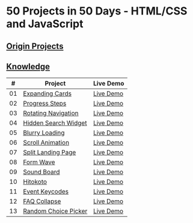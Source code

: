 # 50 Projects in 50 Days - HTML/CSS and JavaScript
## [Origin Projects](https://github.com/bradtraversy/50projects50days)
## [Knowledge](/Knowledge.md)

|#|Project|Live Demo|
|---|---|---|
|01|[Expanding Cards](https://github.com/shihongxins/50projects50days/tree/main/01-Expanding-Cards)|[Live Demo](https://shihongxins.github.io/50projects50days/01-Expanding-Cards/)|
|02|[Progress Steps](https://github.com/shihongxins/50projects50days/tree/main/02-Progress-Steps)|[Live Demo](https://shihongxins.github.io/50projects50days/02-Progress-Steps/)|
|03|[Rotating Navigation](https://github.com/shihongxins/50projects50days/tree/main/03-Rotating-Navigation)|[Live Demo](https://shihongxins.github.io/50projects50days/03-Rotating-Navigation/)|
|04|[Hidden Search Widget](https://github.com/shihongxins/50projects50days/tree/main/04-Hidden-Search-Widget)|[Live Demo](https://shihongxins.github.io/50projects50days/04-Hidden-Search-Widget/)|
|05|[Blurry Loading](https://github.com/shihongxins/50projects50days/tree/main/05-Blurry-Loading)|[Live Demo](https://shihongxins.github.io/50projects50days/05-Blurry-Loading/)|
|06|[Scroll Animation](https://github.com/shihongxins/50projects50days/tree/main/06-Scroll-Animation)|[Live Demo](https://shihongxins.github.io/50projects50days/06-Scroll-Animation/)|
|07|[Split Landing Page](https://github.com/shihongxins/50projects50days/tree/main/07-Split-Landing-Page)|[Live Demo](https://shihongxins.github.io/50projects50days/07-Split-Landing-Page/)|
|08|[Form Wave](https://github.com/shihongxins/50projects50days/tree/main/08-Form-Wave)|[Live Demo](https://shihongxins.github.io/50projects50days/08-Form-Wave/)|
|09|[Sound Board](https://github.com/shihongxins/50projects50days/tree/main/09-Sound-Board)|[Live Demo](https://shihongxins.github.io/50projects50days/09-Sound-Board/)|
|10|[Hitokoto](https://github.com/shihongxins/50projects50days/tree/main/10-Hitokoto)|[Live Demo](https://shihongxins.github.io/50projects50days/10-Hitokoto/)|
|11|[Event Keycodes](https://github.com/shihongxins/50projects50days/tree/main/11-Event-Keycodes)|[Live Demo](https://shihongxins.github.io/50projects50days/11-Event-Keycodes/)|
|12|[FAQ Collapse](https://github.com/shihongxins/50projects50days/tree/main/12-FAQ-Collapse)|[Live Demo](https://shihongxins.github.io/50projects50days/12-FAQ-Collapse/)|
|13|[Random Choice Picker](https://github.com/shihongxins/50projects50days/tree/main/13-Random-Choice-Picker)|[Live Demo](https://shihongxins.github.io/50projects50days/13-Random-Choice-Picker/)|
